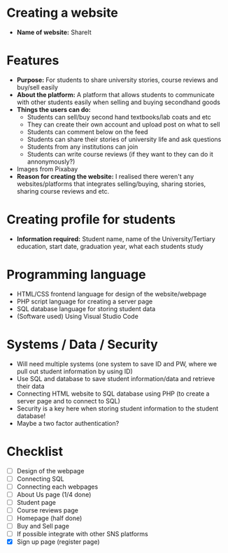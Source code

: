 # Creating a website
- **Name of website:** ShareIt

# Features 
- **Purpose:** For students to share university stories, course reviews and buy/sell easily
- **About the platform:** A platform that allows students to communicate with other students easily when selling and buying secondhand goods
- **Things the users can do:**
    - Students can sell/buy second hand textbooks/lab coats and etc
    - They can create their own account and upload post on what to sell
    - Students can comment below on the feed
    - Students can share their stories of university life and ask questions
    - Students from any institutions can join
    - Students can write course reviews (if they want to they can do it annonymously?)
- Images from Pixabay
- **Reason for creating the website:** I realised there weren't any websites/platforms that integrates selling/buying, sharing stories, sharing course reviews and etc. 

# Creating profile for students
- **Information required:** Student name, name of the University/Tertiary education, start date, graduation year, what each students study 


# Programming language
- HTML/CSS frontend language for design of the website/webpage
- PHP script language for creating a server page
- SQL database language for storing student data 
- (Software used) Using Visual Studio Code


# Systems / Data / Security
- Will need multiple systems (one system to save ID and PW, where we pull out student information by using ID)
- Use SQL and database to save student information/data and retrieve their data 
- Connecting HTML website to SQL database using PHP (to create a server page and to connect to SQL)
- Security is a key here when storing student information to the student database!
- Maybe a two factor authentication? 

# Checklist
- [ ] Design of the webpage
- [ ] Connecting SQL 
- [ ] Connecting each webpages
- [ ] About Us page (1/4 done)
- [ ] Student page
- [ ] Course reviews page
- [ ] Homepage (half done)
- [ ] Buy and Sell page
- [ ] If possible integrate with other SNS platforms 
- [x] Sign up page (register page)
